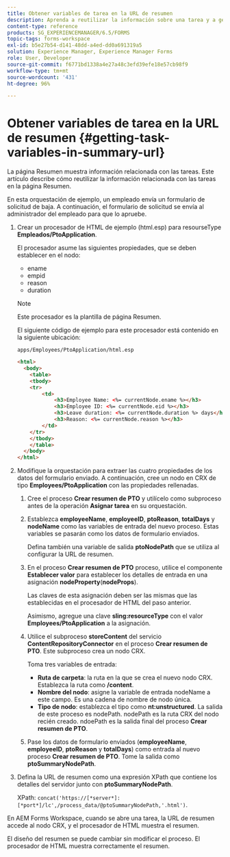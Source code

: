 ```yaml
---
title: Obtener variables de tarea en la URL de resumen
description: Aprenda a reutilizar la información sobre una tarea y a generar una URL de resumen para resumir o describir una tarea.
content-type: reference
products: SG_EXPERIENCEMANAGER/6.5/FORMS
topic-tags: forms-workspace
exl-id: b5e27b54-d141-48dd-a4ed-dd0a691319a5
solution: Experience Manager, Experience Manager Forms
role: User, Developer
source-git-commit: f6771bd1338a4e27a48c3efd39efe18e57cb98f9
workflow-type: tm+mt
source-wordcount: '431'
ht-degree: 96%

---
```


# Obtener variables de tarea en la URL de resumen {#getting-task-variables-in-summary-url}

La página Resumen muestra información relacionada con las tareas. Este artículo describe cómo reutilizar la información relacionada con las tareas en la página Resumen.

En esta orquestación de ejemplo, un empleado envía un formulario de solicitud de baja. A continuación, el formulario de solicitud se envía al administrador del empleado para que lo apruebe.

1. Crear un procesador de HTML de ejemplo (html.esp) para resourseType **Empleados/PtoApplication**.

   El procesador asume las siguientes propiedades, que se deben establecer en el nodo:

   * ename
   * empid
   * reason
   * duration

   >[!NOTE]
   >
   >Este procesador es la plantilla de página Resumen.

   El siguiente código de ejemplo para este procesador está contenido en la siguiente ubicación:

   `apps/Employees/PtoApplication/html.esp`

   ```html
   <html>
     <body>
       <table>
       <tbody>
       <tr>
           <td>
               <h3>Employee Name: <%= currentNode.ename %></h3>
               <h3>Employee ID: <%= currentNode.eid %></h3>
               <h3>Leave duration: <%= currentNode.duration %> days</h3>
               <h3>Reason: <%= currentNode.reason %></h3>
           </td>
       </tr>
       </tbody>
       </table>
     </body>
   </html>
   ```

1. Modifique la orquestación para extraer las cuatro propiedades de los datos del formulario enviado. A continuación, cree un nodo en CRX de tipo **Employees/PtoApplication** con las propiedades rellenadas.

   1. Cree el proceso **Crear resumen de PTO** y utilícelo como subproceso antes de la operación **Asignar tarea** en su orquestación.
   1. Establezca **employeeName**, **employeeID**, **ptoReason**, **totalDays** y **nodeName** como las variables de entrada del nuevo proceso. Estas variables se pasarán como los datos de formulario enviados.

      Defina también una variable de salida **ptoNodePath** que se utiliza al configurar la URL de resumen.

   1. En el proceso **Crear resumen de PTO** proceso, utilice el componente **Establecer valor** para establecer los detalles de entrada en una asignación **nodeProperty**(**nodeProps**).

      Las claves de esta asignación deben ser las mismas que las establecidas en el procesador de HTML del paso anterior.

      Asimismo, agregue una clave **sling:resourceType** con el valor **Employees/PtoApplication** a la asignación.

   1. Utilice el subproceso **storeContent** del servicio **ContentRepositoryConnector** en el proceso **Crear resumen de PTO**. Este subproceso crea un nodo CRX.

      Toma tres variables de entrada:

      * **Ruta de carpeta**: la ruta en la que se crea el nuevo nodo CRX. Establezca la ruta como **/content**.
      * **Nombre del nodo**: asigne la variable de entrada nodeName a este campo. Es una cadena de nombre de nodo única.
      * **Tipo de nodo**: establezca el tipo como **nt:unstructured**. La salida de este proceso es nodePath. nodePath es la ruta CRX del nodo recién creado. ndoePath es la salida final del proceso **Crear resumen de PTO**.

   1. Pase los datos de formulario enviados (**employeeName**, **employeeID**, **ptoReason** y **totalDays**) como entrada al nuevo proceso **Crear resumen de PTO**. Tome la salida como **ptoSummaryNodePath**.

1. Defina la URL de resumen como una expresión XPath que contiene los detalles del servidor junto con **ptoSummaryNodePath**.

   XPath: `concat('https://[*server*]:[*port*]/lc',/process_data/@ptoSummaryNodePath,'.html')`.

En AEM Forms Workspace, cuando se abre una tarea, la URL de resumen accede al nodo CRX, y el procesador de HTML muestra el resumen.

El diseño del resumen se puede cambiar sin modificar el proceso. El procesador de HTML muestra correctamente el resumen.

